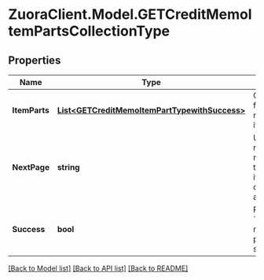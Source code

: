# ZuoraClient.Model.GETCreditMemoItemPartsCollectionType

## Properties

Name | Type | Description | Notes
------------ | ------------- | ------------- | -------------
**ItemParts** | [**List&lt;GETCreditMemoItemPartTypewithSuccess&gt;**](GETCreditMemoItemPartTypewithSuccess.md) | Container for credit memo part items.  | [optional] 
**NextPage** | **string** | URL to retrieve the next page of the response if it exists; otherwise absent.  | [optional] 
**Success** | **bool** | Returns &#x60;true&#x60; if the request was processed successfully. | [optional] 

[[Back to Model list]](../README.md#documentation-for-models) [[Back to API list]](../README.md#documentation-for-api-endpoints) [[Back to README]](../README.md)

